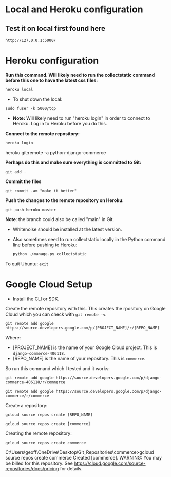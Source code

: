 
# Local and Heroku configuration

## Test it on local first found here

 `http://127.0.0.1:5000/`

# Heroku configuration

**Run this command.  Will likely need to run the collectstatic command before this one to have the latest css files:**

`heroku local`

* To shut down the local:

`sudo fuser -k 5000/tcp`

* **Note:** Will likely need to run "heroku login" in order to connect to Heroku.  Log in to Heroku before you do this.

**Connect to the remote repository:**

`heroku login`

heroku git:remote -a python-django-commerce

**Perhaps do this and make sure everything is committed to Git:**

`git add .`

**Commit the files**

`git commit -am "make it better"`

**Push the changes to the remote repository on Heroku:**

`git push heroku master`

**Note**: the branch could also be called "main" in Git.

* Whitenoise should be installed at the latest version.

* Also sometimes need to run collectstatic locally in the Python command line before pushing to Heroku:

    `python ./manage.py collectstatic`

To quit Ubuntu: `exit`


# Google Cloud Setup

* Install the CLI or SDK.

Create the remote repository with this.  This creates the rpository on Google Cloud which you can check with `git remote -v`.

`git remote add google https://source.developers.google.com/p/[PROJECT_NAME]/r/[REPO_NAME]`

Where:

* [PROJECT_NAME] is the name of your Google Cloud project.  This is `django-commerce-406118`.
* [REPO_NAME] is the name of your repository. This is `commerce`.

So run this command which I tested and it works:

`git remote add google https://source.developers.google.com/p/django-commerce-406118/r/commerce`


`git remote add google https://source.developers.google.com/p/django-commerce/r/commerce`


Create a repository:

`gcloud source repos create [REPO_NAME]`

`gcloud source repos create [commerce]`


Creating the remote repository:

`gcloud source repos create commerce`


C:\Users\geoff\OneDrive\Desktop\Git_Repositories\commerce>gcloud source repos create commerce
Created [commerce].
WARNING: You may be billed for this repository. See https://cloud.google.com/source-repositories/docs/pricing for details.
